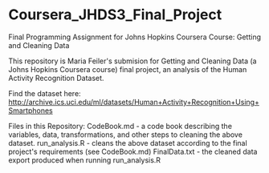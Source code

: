# Coursera_JHDS3_Final_Project
Final Programming Assignment for Johns Hopkins Coursera Course: Getting and Cleaning Data

This repository is Maria Feiler's submision for Getting and Cleaning Data (a Johns Hopkins Coursera course) final project, an analysis of the Human Activity Recognition Dataset.

Find the dataset here: http://archive.ics.uci.edu/ml/datasets/Human+Activity+Recognition+Using+Smartphones

Files in this Repository:
CodeBook.md - a code book describing the variables, data, transformations, and other steps to cleaning the above dataset.
run_analysis.R - cleans the above dataset according to the final project's requirements (see CodeBook.md)
FinalData.txt - the cleaned data export produced when running run_analysis.R

